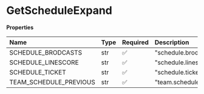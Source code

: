 # GetScheduleExpand

**Properties**

| Name                   | Type | Required | Description              |
| :--------------------- | :--- | :------- | :----------------------- |
| SCHEDULE_BRODCASTS     | str  | ✅       | "schedule.brodcasts"     |
| SCHEDULE_LINESCORE     | str  | ✅       | "schedule.linescore"     |
| SCHEDULE_TICKET        | str  | ✅       | "schedule.ticket"        |
| TEAM_SCHEDULE_PREVIOUS | str  | ✅       | "team.schedule.previous" |

<!-- This file was generated by liblab | https://liblab.com/ -->
